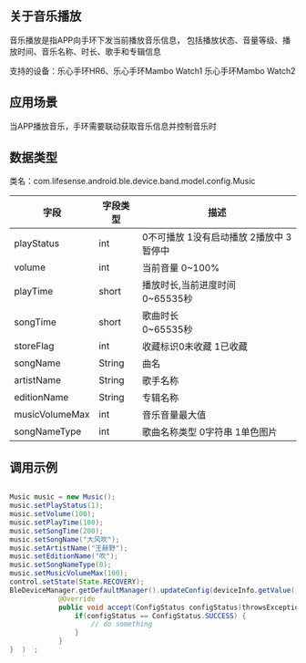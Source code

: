 <a name="65B99"></a>
## 关于音乐播放
音乐播放是指APP向手环下发当前播放音乐信息， 包括播放状态、音量等级、播放时间、音乐名称、时长、歌手和专辑信息

支持的设备：乐心手环HR6、乐心手环Mambo Watch1 乐心手环Mambo Watch2


<a name="FgWWQ"></a>
## 应用场景
当APP播放音乐，手环需要联动获取音乐信息并控制音乐时
<a name="jOoPi"></a>
## 数据类型
类名：com.lifesense.android.ble.device.band.model.config.Music

| 字段 | 字段类型 | 描述 |
| --- | --- | --- |
| playStatus | int | 0不可播放 1没有启动播放 2播放中 3暂停中 |
| volume | int  | 当前音量 0~100% |
| playTime | short | 播放时长,当前进度时间<br />0~65535秒 |
| songTime | short | 歌曲时长<br />0~65535秒 |
| storeFlag | int | 收藏标识0未收藏  1已收藏 |
| songName | String | 曲名 |
| artistName | String | 歌手名称 |
| editionName | String | 专辑名称 |
| musicVolumeMax | int | 音乐音量最大值 |
| songNameType | int | 歌曲名称类型 0字符串 1单色图片 |

<a name="SBK9X"></a>
## 调用示例
```java

Music music = new Music();
music.setPlayStatus(1);
music.setVolume(100);
music.setPlayTime(100);
music.setSongTime(200);
music.setSongName("大风吹");
music.setArtistName("王赫野");
music.setEditionName("吹");
music.setSongNameType(0);
music.setMusicVolumeMax(100);
control.setState(State.RECOVERY);
BleDeviceManager.getDefaultManager().updateConfig(deviceInfo.getValue().getMac(), music, new Consumer<ConfigStatus>() {
            @Override
            public void accept(ConfigStatus configStatus)throwsException{   
                if(configStatus == ConfigStatus.SUCCESS) {
					// do something
                }
            }
}  )  ;
```

